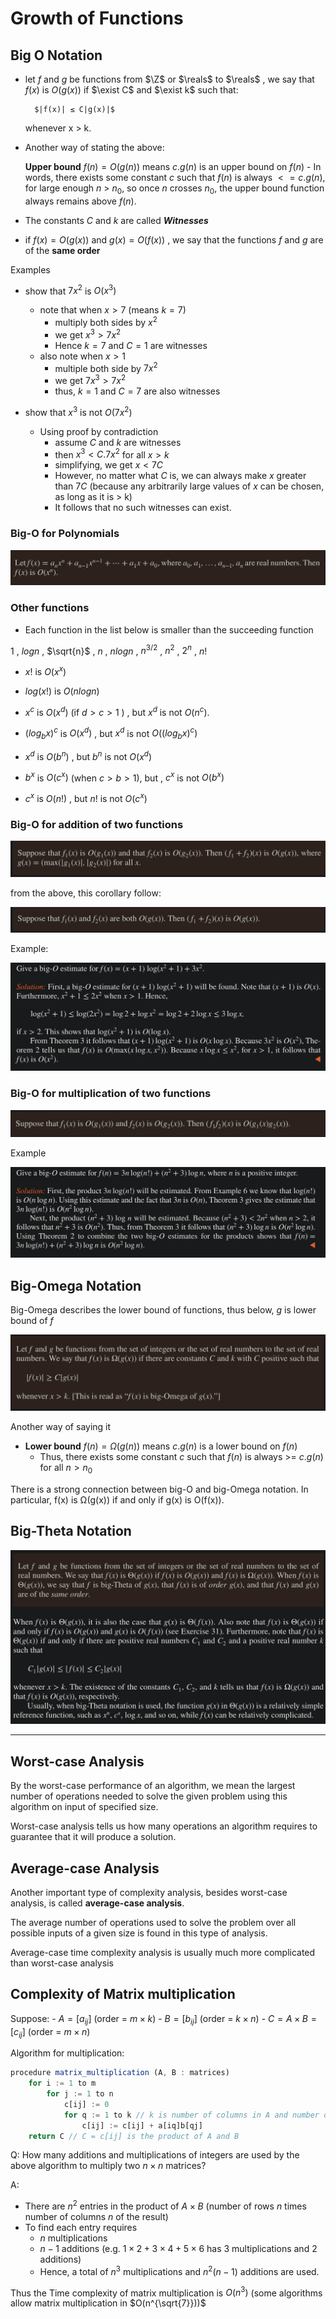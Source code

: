# Growth of Functions 

## Big O Notation

- let $f$ and $g$ be functions from $\Z$ or $\reals$ to $\reals$ , we say that $f(x)$ is $O(g(x))$ if $\exist C$ and $\exist k$ such that: 
    
        $|f(x)| ≤ C|g(x)|$

    whenever x > k. 

- Another way of stating the above: 

    **Upper bound** $f(n) = O(g(n))$ means $c . g(n)$ is an upper bound on $f(n)$
        - In words, there exists some constant $c$ such that $f(n)$ is always $<=c.g(n)$, for large enough $n$ > $n_0$, so once $n$ crosses $n_0$, the upper bound function always remains above $f(n)$.

- The constants $C$ and $k$ are called ___Witnesses___

- if $f(x) = O(g(x))$ and $g(x) = O(f(x))$ , we say that the functions $f$ and $g$ are of the **same order**

Examples

- show that $7x^2$ is $O(x^3)$ 
    - note that when $x > 7$ (means $k = 7$) 
        - multiply both sides by $x^2$
        - we get $x^3 > 7x^2$ 
        - Hence $k = 7$ and $C = 1$ are witnesses
    - also note when $x > 1$ 
        - multiple both side by $7x^2$ 
        - we get $7x^3 > 7x^2$ 
        - thus, $k = 1$ and $C = 7$ are also witnesses
    
- show that $x^3$ is not $O(7x^2)$
    - Using proof by contradiction
        - assume $C$ and $k$ are witnesses 
        - then $x^3 < C.7x^2$ for all $x > k$ 
        - simplifying, we get $x < 7C$ 
        - However, no matter what $C$ is, we can always make $x$ greater than $7C$ (because any arbitrarily large values of $x$ can be chosen, as long as it is > k)
        - It follows that no such witnesses can exist.

### Big-O for Polynomials 

![3a6a4d1a90b98c0221672496a6f2f4e7.png](3a6a4d1a90b98c0221672496a6f2f4e7.png)

### Other functions 

- Each function in the list below is smaller than the succeeding function

$1$ , $log n$ , $\sqrt{n}$ , $n$ , $n log n$ , $n^{3/2}$ , $n^2$ , $2^n$ , $n!$  

- $x!$ is $O(x^x)$ 
- $log (x!)$ is $O(n log n)$ 

- $x^c$ is $O(x^d)$ (if $d > c > 1$ ) , but $x^d$ is not $O(n^c)$. 
- $(log_b x)^c$ is $O(x^d)$ , but $x^d$ is not $O((log_b x )^c)$ 
- $x^d$ is $O(b^n)$ , but $b^n$ is not $O(x^d)$ 
- $b^x$ is $O(c^x)$ (when $c > b > 1$), but , $c^x$ is not $O(b^x)$ 
- $c^x$ is $O(n!)$ , but $n!$ is not $O(c^x)$  

### Big-O for addition of two functions 

![09136022caa932409a8891978db46dd1.png](09136022caa932409a8891978db46dd1.png)

from the above, this corollary follow: 

![bd5567e5719e1f9c8cd8d24986782fb5.png](bd5567e5719e1f9c8cd8d24986782fb5.png)

Example: 

![cb9cd574a41bd68a0c2021e7e4d56fcc.png](cb9cd574a41bd68a0c2021e7e4d56fcc.png)

### Big-O for multiplication of two functions 

![be79567fc5ca561ba013a7dc134a99d4.png](be79567fc5ca561ba013a7dc134a99d4.png)
 
 Example
 
 ![b073fa086120b7a022ffc2fbc5d2bc52.png](b073fa086120b7a022ffc2fbc5d2bc52.png)

## Big-Omega Notation

Big-Omega describes the lower bound of functions, thus below, $g$ is lower bound of $f$ 

![9486202bce1048fcb4dc74940c073ebe.png](9486202bce1048fcb4dc74940c073ebe.png)

Another way of saying it

- **Lower bound** $f(n) = \Omega (g(n))$ means $c.g(n)$ is a lower bound on $f(n)$
    - Thus, there exists some constant $c$ such that $f(n)$ is always >= $c.g(n)$ for all $n > n_0$


There is a strong connection between big-O and big-Omega notation. In particular, f(x) is Ω(g(x)) if and only if g(x) is O(f(x)). 

## Big-Theta Notation 

![ed9c6a252639a637ce3399b60940e781.png](ed9c6a252639a637ce3399b60940e781.png)

***

## Worst-case Analysis

By the worst-case performance of an algorithm, we mean the largest number of operations needed to solve the given problem using this algorithm on input of specified size. 

Worst-case analysis tells us how many operations an algorithm requires to guarantee that it will produce a solution.

## Average-case Analysis 

Another important type of complexity analysis, besides worst-case analysis, is called **average-case analysis**. 

The average number of operations used to solve the problem over all possible inputs of a given size is found in this type of analysis. 

Average-case time complexity analysis is usually much more complicated than worst-case analysis

## Complexity of Matrix multiplication

Suppose: 
    - $A = [a_{ij}]$ (order = $m \times k$)
    - $B = [b_{ij}]$ (order = $k \times n$)
    - $C = A \times B = [c_{ij}]$ (order = $m \times n$)

Algorithm for multiplication: 

```js
procedure matrix_multiplication (A, B : matrices) 
    for i := 1 to m 
        for j := 1 to n 
            c[ij] := 0 
            for q := 1 to k // k is number of columns in A and number of rows in B
                c[ij] := c[ij] + a[iq]b[qj]
    return C // C = c[ij] is the product of A and B
```

Q: How many additions and multiplications of integers are used by the above algorithm to multiply two $n \times n$ matrices?

A: 
- There are $n^2$ entries in the product of $A \times B$ (number of rows $n$ times number of columns $n$ of the result)
- To find each entry requires
    - $n$ multiplications
    - $n - 1$ additions (e.g. $1 \times 2 + 3 \times 4 + 5 \times 6$ has $3$ multiplications and $2$ additions)
    - Hence, a total of $n^3$ multiplications and $n^2(n -1)$ additions are used.

Thus the Time complexity of matrix multiplication is $O(n^3)$ (some algorithms allow matrix multiplication in $O(n^{\sqrt{7}}))$ 
